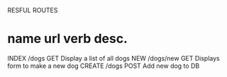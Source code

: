 RESFUL ROUTES

name    url         verb    desc.
===================================================
INDEX   /dogs       GET     Display a list of all dogs
NEW     /dogs/new   GET     Displays form to make a new dog
CREATE  /dogs       POST    Add new dog to DB
